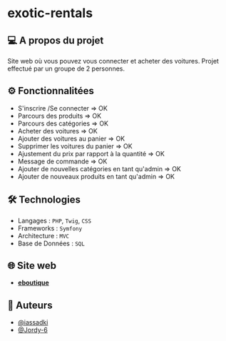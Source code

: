 # exotic-rentals

## 💻 A propos du projet
Site web où vous pouvez vous connecter et acheter des voitures. Projet effectué par un groupe de 2 personnes.

## ⚙️ Fonctionnalitées
- S'inscrire /Se connecter => OK
- Parcours des produits => OK
- Parcours des catégories => OK
- Acheter des voitures => OK
- Ajouter des voitures au panier => OK
- Supprimer les voitures du panier => OK
- Ajustement du prix par rapport à la quantité => OK
- Message de commande => OK
- Ajouter de nouvelles catégories en tant qu'admin => OK    
- Ajouter de nouveaux produits en tant qu'admin => OK


## 🛠 Technologies
- Langages : `PHP`, `Twig`, `CSS`
- Frameworks : `Symfony`
- Architecture : `MVC`
- Base de Données : `SQL`

## 🌐 Site web
- **[eboutique](http://tatti.alwaysdata.net/)**

## 👤 Auteurs
- [@iassadki](https://github.com/iassadki)
- [@Jordy-6](https://github.com/Jordy-6)

